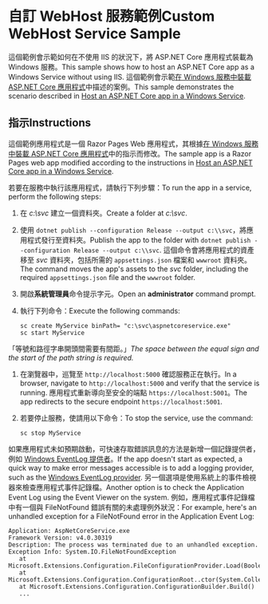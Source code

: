 # <a name="custom-webhost-service-sample"></a><span data-ttu-id="320fb-101">自訂 WebHost 服務範例</span><span class="sxs-lookup"><span data-stu-id="320fb-101">Custom WebHost Service Sample</span></span>

<span data-ttu-id="320fb-102">這個範例會示範如何在不使用 IIS 的狀況下，將 ASP.NET Core 應用程式裝載為 Windows 服務。</span><span class="sxs-lookup"><span data-stu-id="320fb-102">This sample shows how to host an ASP.NET Core app as a Windows Service without using IIS.</span></span> <span data-ttu-id="320fb-103">這個範例會示範[在 Windows 服務中裝載 ASP.NET Core 應用程式](https://docs.microsoft.com/aspnet/core/host-and-deploy/windows-service)中描述的案例。</span><span class="sxs-lookup"><span data-stu-id="320fb-103">This sample demonstrates the scenario described in [Host an ASP.NET Core app in a Windows Service](https://docs.microsoft.com/aspnet/core/host-and-deploy/windows-service).</span></span>

## <a name="instructions"></a><span data-ttu-id="320fb-104">指示</span><span class="sxs-lookup"><span data-stu-id="320fb-104">Instructions</span></span>

<span data-ttu-id="320fb-105">這個範例應用程式是一個 Razor Pages Web 應用程式，其根據[在 Windows 服務中裝載 ASP.NET Core 應用程式](https://docs.microsoft.com/aspnet/core/host-and-deploy/windows-service)中的指示而修改。</span><span class="sxs-lookup"><span data-stu-id="320fb-105">The sample app is a Razor Pages web app modified according to the instructions in [Host an ASP.NET Core app in a Windows Service](https://docs.microsoft.com/aspnet/core/host-and-deploy/windows-service).</span></span>

<span data-ttu-id="320fb-106">若要在服務中執行該應用程式，請執行下列步驟：</span><span class="sxs-lookup"><span data-stu-id="320fb-106">To run the app in a service, perform the following steps:</span></span>

1. <span data-ttu-id="320fb-107">在 *c:\svc* 建立一個資料夾。</span><span class="sxs-lookup"><span data-stu-id="320fb-107">Create a folder at *c:\svc*.</span></span>

1. <span data-ttu-id="320fb-108">使用 `dotnet publish --configuration Release --output c:\\svc`，將應用程式發行至資料夾。</span><span class="sxs-lookup"><span data-stu-id="320fb-108">Publish the app to the folder with `dotnet publish --configuration Release --output c:\\svc`.</span></span> <span data-ttu-id="320fb-109">這個命令會將應用程式的資產移至 *svc* 資料夾，包括所需的 `appsettings.json` 檔案和 `wwwroot` 資料夾。</span><span class="sxs-lookup"><span data-stu-id="320fb-109">The command moves the app's assets to the *svc* folder, including the required `appsettings.json` file and the `wwwroot` folder.</span></span>

1. <span data-ttu-id="320fb-110">開啟**系統管理員**命令提示字元。</span><span class="sxs-lookup"><span data-stu-id="320fb-110">Open an **administrator** command prompt.</span></span>

1. <span data-ttu-id="320fb-111">執行下列命令：</span><span class="sxs-lookup"><span data-stu-id="320fb-111">Execute the following commands:</span></span>

   ```console
   sc create MyService binPath= "c:\svc\aspnetcoreservice.exe"
   sc start MyService
   ```

  <span data-ttu-id="320fb-112">「等號和路徑字串開頭間需要有間距。」</span><span class="sxs-lookup"><span data-stu-id="320fb-112">*The space between the equal sign and the start of the path string is required.*</span></span>

1. <span data-ttu-id="320fb-113">在瀏覽器中，巡覽至 `http://localhost:5000` 確認服務正在執行。</span><span class="sxs-lookup"><span data-stu-id="320fb-113">In a browser, navigate to `http://localhost:5000` and verify that the service is running.</span></span> <span data-ttu-id="320fb-114">應用程式重新導向至安全的端點 `https://localhost:5001`。</span><span class="sxs-lookup"><span data-stu-id="320fb-114">The app redirects to the secure endpoint `https://localhost:5001`.</span></span>

1. <span data-ttu-id="320fb-115">若要停止服務，使請用以下命令：</span><span class="sxs-lookup"><span data-stu-id="320fb-115">To stop the service, use the command:</span></span>

   ```console
   sc stop MyService
   ```

<span data-ttu-id="320fb-116">如果應用程式未如預期啟動，可快速存取錯誤訊息的方法是新增一個記錄提供者，例如 [Windows EventLog 提供者](https://docs.microsoft.com/aspnet/core/fundamentals/logging/index#eventlog)。</span><span class="sxs-lookup"><span data-stu-id="320fb-116">If the app doesn't start as expected, a quick way to make error messages accessible is to add a logging provider, such as the [Windows EventLog provider](https://docs.microsoft.com/aspnet/core/fundamentals/logging/index#eventlog).</span></span> <span data-ttu-id="320fb-117">另一個選項是使用系統上的事件檢視器來檢查應用程式事件記錄檔。</span><span class="sxs-lookup"><span data-stu-id="320fb-117">Another option is to check the Application Event Log using the Event Viewer on the system.</span></span> <span data-ttu-id="320fb-118">例如，應用程式事件記錄檔中有一個與 FileNotFound 錯誤有關的未處理例外狀況：</span><span class="sxs-lookup"><span data-stu-id="320fb-118">For example, here's an unhandled exception for a FileNotFound error in the Application Event Log:</span></span>

```console
Application: AspNetCoreService.exe
Framework Version: v4.0.30319
Description: The process was terminated due to an unhandled exception.
Exception Info: System.IO.FileNotFoundException
   at Microsoft.Extensions.Configuration.FileConfigurationProvider.Load(Boolean)
   at Microsoft.Extensions.Configuration.ConfigurationRoot..ctor(System.Collections.Generic.IList`1<Microsoft.Extensions.Configuration.IConfigurationProvider>)
   at Microsoft.Extensions.Configuration.ConfigurationBuilder.Build()
   ...
```
